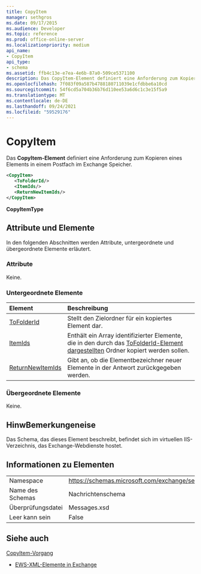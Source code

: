 ```yaml
---
title: CopyItem
manager: sethgros
ms.date: 09/17/2015
ms.audience: Developer
ms.topic: reference
ms.prod: office-online-server
ms.localizationpriority: medium
api_name:
- CopyItem
api_type:
- schema
ms.assetid: ffb4c13e-e7ea-4e6b-87a0-509ce5371100
description: Das CopyItem-Element definiert eine Anforderung zum Kopieren eines Elements in einem Postfach im Exchange Speicher.
ms.openlocfilehash: 7f083f09a587b4788180711039e1cfdbbe6a10cd
ms.sourcegitcommit: 54f6cd5a704b36b76d110ee53a6d6c1c3e15f5a9
ms.translationtype: MT
ms.contentlocale: de-DE
ms.lasthandoff: 09/24/2021
ms.locfileid: "59529176"
---
```

# <a name="copyitem"></a>CopyItem

Das **CopyItem-Element** definiert eine Anforderung zum Kopieren eines Elements in einem Postfach im Exchange Speicher. 
  
```XML
<CopyItem>
   <ToFolderId/>
   <ItemIds/>
   <ReturnNewItemIds/>
</CopyItem>
```

 **CopyItemType**
## <a name="attributes-and-elements"></a>Attribute und Elemente

In den folgenden Abschnitten werden Attribute, untergeordnete und übergeordnete Elemente erläutert.
  
### <a name="attributes"></a>Attribute

Keine.
  
### <a name="child-elements"></a>Untergeordnete Elemente

|**Element**|**Beschreibung**|
|:-----|:-----|
|[ToFolderId](tofolderid.md) <br/> |Stellt den Zielordner für ein kopiertes Element dar.  <br/> |
|[ItemIds](itemids.md) <br/> |Enthält ein Array identifizierter Elemente, die in den durch das [ToFolderId-Element dargestellten](tofolderid.md) Ordner kopiert werden sollen.  <br/> |
|[ReturnNewItemIds](returnnewitemids.md) <br/> |Gibt an, ob die Elementbezeichner neuer Elemente in der Antwort zurückgegeben werden.  <br/> |
   
### <a name="parent-elements"></a>Übergeordnete Elemente

Keine.
  
## <a name="remarks"></a>HinwBemerkungeneise

Das Schema, das dieses Element beschreibt, befindet sich im virtuellen IIS-Verzeichnis, das Exchange-Webdienste hostet.
  
## <a name="element-information"></a>Informationen zu Elementen

|||
|:-----|:-----|
|Namespace  <br/> |https://schemas.microsoft.com/exchange/services/2006/messages  <br/> |
|Name des Schemas  <br/> |Nachrichtenschema  <br/> |
|Überprüfungsdatei  <br/> |Messages.xsd  <br/> |
|Leer kann sein  <br/> |False  <br/> |
   
## <a name="see-also"></a>Siehe auch



[CopyItem-Vorgang](copyitem-operation.md)


- [EWS-XML-Elemente in Exchange](ews-xml-elements-in-exchange.md)


